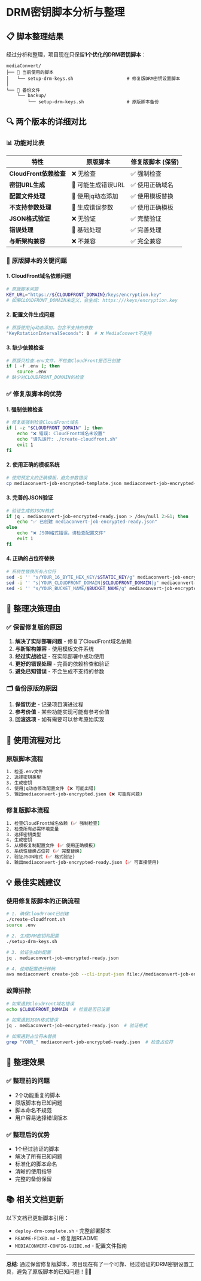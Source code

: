 # DRM密钥脚本分析与整理

## 📋 脚本整理结果

经过分析和整理，项目现在只保留**1个优化的DRM密钥脚本**：

```
mediaConvert/
├── 📄 当前使用的脚本
│   └── setup-drm-keys.sh                    # 修复版DRM密钥设置脚本
│
└── 📁 备份文件
    └── backup/
        └── setup-drm-keys.sh                # 原版脚本备份
```

## 🔍 两个版本的详细对比

### 📊 **功能对比表**

| 特性 | 原版脚本 | 修复版脚本 (保留) |
|------|----------|------------------|
| **CloudFront依赖检查** | ❌ 无检查 | ✅ 强制检查 |
| **密钥URL生成** | 🔴 可能生成错误URL | ✅ 使用正确域名 |
| **配置文件处理** | 🔴 使用jq动态添加 | ✅ 使用模板替换 |
| **不支持参数处理** | 🔴 生成错误参数 | ✅ 使用正确模板 |
| **JSON格式验证** | ❌ 无验证 | ✅ 完整验证 |
| **错误处理** | 🔴 基础处理 | ✅ 完善处理 |
| **与新架构兼容** | ❌ 不兼容 | ✅ 完全兼容 |

### 🔴 **原版脚本的关键问题**

#### 1. **CloudFront域名依赖问题**
```bash
# 原版脚本问题
KEY_URL="https://${CLOUDFRONT_DOMAIN}/keys/encryption.key"
# 如果CLOUDFRONT_DOMAIN未定义，会生成: https:///keys/encryption.key
```

#### 2. **配置文件生成问题**
```bash
# 原版使用jq动态添加，包含不支持的参数
"KeyRotationIntervalSeconds": 0  # ❌ MediaConvert不支持
```

#### 3. **缺少依赖检查**
```bash
# 原版只检查.env文件，不检查CloudFront是否已创建
if [ -f .env ]; then
    source .env
# 缺少对CLOUDFRONT_DOMAIN的检查
```

### ✅ **修复版脚本的优势**

#### 1. **强制依赖检查**
```bash
# 修复版强制检查CloudFront域名
if [ -z "$CLOUDFRONT_DOMAIN" ]; then
    echo "❌ 错误: CloudFront域名未设置"
    echo "请先运行: ./create-cloudfront.sh"
    exit 1
fi
```

#### 2. **使用正确的模板系统**
```bash
# 使用预定义的正确模板，避免参数错误
cp mediaconvert-job-encrypted-template.json mediaconvert-job-encrypted-ready.json
```

#### 3. **完善的JSON验证**
```bash
# 验证生成的JSON格式
if jq . mediaconvert-job-encrypted-ready.json > /dev/null 2>&1; then
    echo "✅ 已创建 mediaconvert-job-encrypted-ready.json"
else
    echo "❌ JSON格式错误，请检查配置文件"
    exit 1
fi
```

#### 4. **正确的占位符替换**
```bash
# 系统性替换所有占位符
sed -i '' "s/YOUR_16_BYTE_HEX_KEY/$STATIC_KEY/g" mediaconvert-job-encrypted-ready.json
sed -i '' "s|YOUR_CLOUDFRONT_DOMAIN|$CLOUDFRONT_DOMAIN|g" mediaconvert-job-encrypted-ready.json
sed -i '' "s/YOUR_BUCKET_NAME/$BUCKET_NAME/g" mediaconvert-job-encrypted-ready.json
```

## 🎯 **整理决策理由**

### ✅ **保留修复版的原因**
1. **解决了实际部署问题** - 修复了CloudFront域名依赖
2. **与新架构兼容** - 使用模板文件系统
3. **经过实战验证** - 在实际部署中成功使用
4. **更好的错误处理** - 完善的依赖检查和验证
5. **避免已知错误** - 不会生成不支持的参数

### 🗂️ **备份原版的原因**
1. **保留历史** - 记录项目演进过程
2. **参考价值** - 某些功能实现可能有参考价值
3. **回滚选项** - 如有需要可以参考原始实现

## 🔄 **使用流程对比**

### 原版脚本流程
```bash
1. 检查.env文件
2. 选择密钥类型
3. 生成密钥
4. 使用jq动态修改配置文件 (❌ 可能出错)
5. 输出mediaconvert-job-encrypted.json (❌ 可能有问题)
```

### 修复版脚本流程
```bash
1. 检查CloudFront域名依赖 (✅ 强制检查)
2. 检查所有必需环境变量
3. 选择密钥类型
4. 生成密钥
5. 从模板复制配置文件 (✅ 使用正确模板)
6. 系统性替换占位符 (✅ 完整替换)
7. 验证JSON格式 (✅ 格式验证)
8. 输出mediaconvert-job-encrypted-ready.json (✅ 可直接使用)
```

## 💡 **最佳实践建议**

### 使用修复版脚本的正确流程
```bash
# 1. 确保CloudFront已创建
./create-cloudfront.sh
source .env

# 2. 生成DRM密钥和配置
./setup-drm-keys.sh

# 3. 验证生成的配置
jq . mediaconvert-job-encrypted-ready.json

# 4. 使用配置进行转码
aws mediaconvert create-job --cli-input-json file://mediaconvert-job-encrypted-ready.json
```

### 故障排除
```bash
# 如果遇到CloudFront域名错误
echo $CLOUDFRONT_DOMAIN  # 检查是否已设置

# 如果遇到JSON格式错误
jq . mediaconvert-job-encrypted-ready.json  # 验证格式

# 如果遇到占位符未替换
grep "YOUR_" mediaconvert-job-encrypted-ready.json  # 检查占位符
```

## 🎉 **整理效果**

### ✅ **整理前的问题**
- 2个功能重复的脚本
- 原版脚本有已知问题
- 脚本命名不规范
- 用户容易选择错误版本

### ✅ **整理后的优势**
- 1个经过验证的脚本
- 解决了所有已知问题
- 标准化的脚本命名
- 清晰的使用指导
- 完整的备份保留

## 📚 **相关文档更新**

以下文档已更新脚本引用：
- `deploy-drm-complete.sh` - 完整部署脚本
- `README-FIXED.md` - 修复版README
- `MEDIACONVERT-CONFIG-GUIDE.md` - 配置文件指南

---

**总结**: 通过保留修复版脚本，项目现在有了一个可靠、经过验证的DRM密钥设置工具，避免了原版脚本的已知问题！🔐✨
